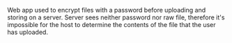 Web app used to encrypt files with a password before uploading and storing on a server. Server sees neither password nor raw file, therefore it's impossible for the host to determine the contents of the file that the user has uploaded.
